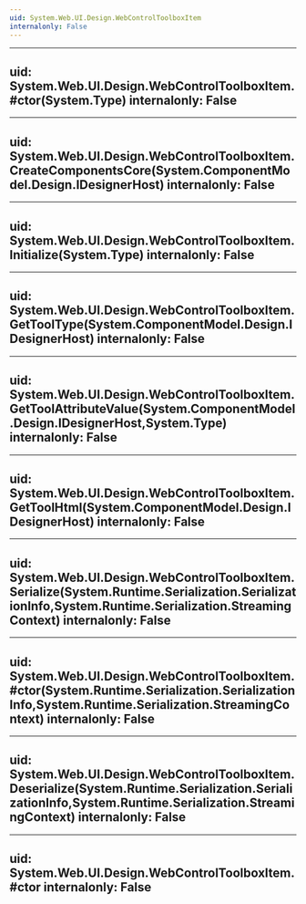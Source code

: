```yaml
---
uid: System.Web.UI.Design.WebControlToolboxItem
internalonly: False
---
```


---
uid: System.Web.UI.Design.WebControlToolboxItem.#ctor(System.Type)
internalonly: False
---

---
uid: System.Web.UI.Design.WebControlToolboxItem.CreateComponentsCore(System.ComponentModel.Design.IDesignerHost)
internalonly: False
---

---
uid: System.Web.UI.Design.WebControlToolboxItem.Initialize(System.Type)
internalonly: False
---

---
uid: System.Web.UI.Design.WebControlToolboxItem.GetToolType(System.ComponentModel.Design.IDesignerHost)
internalonly: False
---

---
uid: System.Web.UI.Design.WebControlToolboxItem.GetToolAttributeValue(System.ComponentModel.Design.IDesignerHost,System.Type)
internalonly: False
---

---
uid: System.Web.UI.Design.WebControlToolboxItem.GetToolHtml(System.ComponentModel.Design.IDesignerHost)
internalonly: False
---

---
uid: System.Web.UI.Design.WebControlToolboxItem.Serialize(System.Runtime.Serialization.SerializationInfo,System.Runtime.Serialization.StreamingContext)
internalonly: False
---

---
uid: System.Web.UI.Design.WebControlToolboxItem.#ctor(System.Runtime.Serialization.SerializationInfo,System.Runtime.Serialization.StreamingContext)
internalonly: False
---

---
uid: System.Web.UI.Design.WebControlToolboxItem.Deserialize(System.Runtime.Serialization.SerializationInfo,System.Runtime.Serialization.StreamingContext)
internalonly: False
---

---
uid: System.Web.UI.Design.WebControlToolboxItem.#ctor
internalonly: False
---
